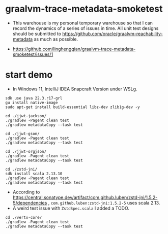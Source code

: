 # graalvm-trace-metadata-smoketest

- This warehouse is my personal temporary warehouse so that I can record the dynamics of a series of issues in time. All
  unit test designs should be submitted to https://github.com/oracle/graalvm-reachability-metadata as much as possible.

- https://github.com/linghengqian/graalvm-trace-metadata-smoketest/issues/1

# start demo

- In Windows 11, IntelliJ IDEA Snapcraft Version under WSLg.

```shell
sdk use java 22.3.r17-grl
gu install native-image
sudo apt-get install build-essential libz-dev zlib1g-dev -y
```

```shell
cd ./jjwt-jackson/
./gradlew -Pagent clean test
./gradlew metadataCopy --task test
```

```shell
cd ./jjwt-gson/
./gradlew -Pagent clean test
./gradlew metadataCopy --task test
```

```shell
cd ./jjwt-orgjson/
./gradlew -Pagent clean test
./gradlew metadataCopy --task test
```

```shell
cd ./zstd-jni/
sdk install scala 2.13.10
./gradlew -Pagent clean test
./gradlew metadataCopy --task test
```

- According to https://central.sonatype.dev/artifact/com.github.luben/zstd-jni/1.5.2-5/dependencies
  , `com.github.luben:zstd-jni:1.5.2-5` uses scala 2.13.
- A weird test issue with `ZstdSpec.scala` I added a TODO.

```shell
cd ./vertx-core/
./gradlew -Pagent clean test
./gradlew metadataCopy --task test
```